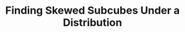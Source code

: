 ---
title: "Finding Skewed Subcubes Under a Distribution"
collection: publications
coauthors: 'Parikshit Gopalan and Udi Wieder'
permalink: /publication/skewedsubcubes
venue: 'ITCS 2020'
paperurl: 'https://arxiv.org/abs/1911.07378'
---
